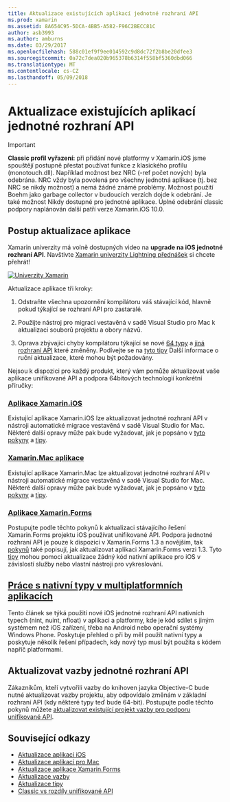 ```yaml
---
title: Aktualizace existujících aplikací jednotné rozhraní API
ms.prod: xamarin
ms.assetid: 8A654C95-5DCA-4BB5-A582-F96C2BECC81C
author: asb3993
ms.author: amburns
ms.date: 03/29/2017
ms.openlocfilehash: 588c01ef9f9ee014592c9d8dc72f2b8be20dfee3
ms.sourcegitcommit: 0a72c7dea020b965378b6314f558bf5360dbd066
ms.translationtype: MT
ms.contentlocale: cs-CZ
ms.lasthandoff: 05/09/2018
---
```

# <a name="updating-existing-apps-to-the-unified-api"></a>Aktualizace existujících aplikací jednotné rozhraní API

> [!IMPORTANT]
> **Classic profil vyřazení:** při přidání nové platformy v Xamarin.iOS jsme spouštějí postupně přestat používat funkce z klasického profilu (monotouch.dll). Například možnost bez NRC (-ref počet nových) byla odebrána. NRC vždy byla povolená pro všechny jednotná aplikace (tj. bez NRC se nikdy možnost) a nemá žádné známé problémy. Možnost použití Boehm jako garbage collector v budoucích verzích dojde k odebrání. Je také možnost Nikdy dostupné pro jednotné aplikace. Úplné odebrání classic podpory naplánován další patří verze Xamarin.iOS 10.0.




## <a name="how-to-update-your-apps"></a>Postup aktualizace aplikace

Xamarin univerzity má volně dostupných video na **upgrade na iOS jednotné rozhraní API**. Navštivte [Xamarin univerzity Lightning přednášek](http://university.xamarin.com/lightninglectures) si chcete přehrát!

[ ![](updating-apps-images/xamu-video-sml.png "Univerzity Xamarin")](http://university.xamarin.com/lightninglectures)

Aktualizace aplikace tři kroky:

1. Odstraňte všechna upozornění kompilátoru váš stávající kód, hlavně pokud týkající se rozhraní API pro zastaralé.

2. Použijte nástroj pro migraci vestavěná v sadě Visual Studio pro Mac k aktualizaci souborů projektu a obory názvů.

3. Oprava zbývající chyby kompilátoru týkající se nové [64 typy](~/cross-platform/macios/nativetypes.md) a [jiná rozhraní API](~/cross-platform/macios/unified/index.md#deprecated-typos) které změněny. Podívejte se na [tyto tipy](~/cross-platform/macios/unified/updating-tips.md) Další informace o ruční aktualizace, které mohou být požadovány.

Nejsou k dispozici pro každý produkt, který vám pomůže aktualizovat vaše aplikace unifikované API a podpora 64bitových technologií konkrétní příručky:

### <a name="xamarinios-appscross-platformmaciosunifiedupdating-ios-appsmd"></a>[Aplikace Xamarin.iOS](~/cross-platform/macios/unified/updating-ios-apps.md)

Existující aplikace Xamarin.iOS lze aktualizovat jednotné rozhraní API v nástroji automatické migrace vestavěná v sadě Visual Studio for Mac. Některé další opravy může pak bude vyžadovat, jak je popsáno v [tyto pokyny](~/cross-platform/macios/unified/updating-ios-apps.md) a [tipy](~/cross-platform/macios/unified/updating-tips.md).

###  <a name="xamarinmac-appscross-platformmaciosunifiedupdating-mac-appsmd"></a>[Xamarin.Mac aplikace](~/cross-platform/macios/unified/updating-mac-apps.md)

Existující aplikace Xamarin.Mac lze aktualizovat jednotné rozhraní API v nástroji automatické migrace vestavěná v sadě Visual Studio for Mac. Některé další opravy může pak bude vyžadovat, jak je popsáno v [tyto pokyny](~/cross-platform/macios/unified/updating-mac-apps.md) a [tipy](~/cross-platform/macios/unified/updating-tips.md).

###  <a name="xamarinforms-appscross-platformmaciosunifiedupdating-xamarin-forms-appsmd"></a>[Aplikace Xamarin.Forms](~/cross-platform/macios/unified/updating-xamarin-forms-apps.md)

Postupujte podle těchto pokynů k aktualizaci stávajícího řešení Xamarin.Forms projektu iOS používat unifikované API. Podpora jednotné rozhraní API je pouze k dispozici v Xamarin.Forms 1.3 a novějším, tak [pokynů](~/cross-platform/macios/unified/updating-xamarin-forms-apps.md) také popisují, jak aktualizovat aplikaci Xamarin.Forms verzi 1.3. Tyto [tipy](~/cross-platform/macios/unified/updating-tips.md) mohou pomoci aktualizace žádný kód nativní aplikace pro iOS v závislostí služby nebo vlastní nástroji pro vykreslování.

## <a name="working-with-native-types-in-cross-platform-appscross-platformmaciosnativetypesmd"></a>[Práce s nativní typy v multiplatformních aplikacích](~/cross-platform/macios/nativetypes.md)

Tento článek se týká použití nové iOS jednotné rozhraní API nativních typech (nint, nuint, nfloat) v aplikaci a platformy, kde je kód sdílet s jiným systémem než iOS zařízení, třeba na Android nebo operační systémy Windows Phone. Poskytuje přehled o při by měl použít nativní typy a poskytuje několik řešení případech, kdy nový typ musí být použita s kódem napříč platformami.

## <a name="update-bindings-to-the-unified-api"></a>Aktualizovat vazby jednotné rozhraní API

Zákazníkům, kteří vytvořili vazby do knihoven jazyka Objective-C bude nutné aktualizovat vazby projektu, aby odpovídalo změnám v základní rozhraní API (kdy některé typy teď bude 64-bit).
Postupujte podle těchto pokynů můžete [aktualizovat existující projekt vazby pro podporu unifikované API](~/cross-platform/macios/unified/update-binding.md).




## <a name="related-links"></a>Související odkazy

- [Aktualizace aplikací iOS](~/cross-platform/macios/unified/updating-ios-apps.md)
- [Aktualizace aplikací pro Mac](~/cross-platform/macios/unified/updating-mac-apps.md)
- [Aktualizace aplikace Xamarin.Forms](~/cross-platform/macios/unified/updating-xamarin-forms-apps.md)
- [Aktualizace vazby](~/cross-platform/macios/unified/update-binding.md)
- [Aktualizace tipy](~/cross-platform/macios/unified/updating-tips.md)
- [Classic vs rozdíly unifikované API](https://developer.xamarin.com/releases/ios/api_changes/classic-vs-unified-8.6.0/)
